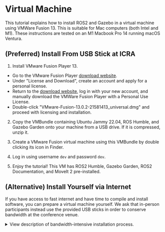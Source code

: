 # Virtual Machine
This tutorial explains how to install ROS2 and Gazebo in a virtual machine using
VMWare Fusion 13. This is suitable for Mac computers (both Intel and M1). These
instructions are tested on an M1 Macbook Pro 14 running macOS Ventura.

## (Preferred) Install From USB Stick at ICRA
1. Install VMware Fusion Player 13.
- Go to the VMware Fusion Player [download
  website](https://customerconnect.vmware.com/evalcenter?p=fusion-player-personal-13).
- Under "License and Download", create an account and apply for a personal
  license.
- Return to the [download
  website](https://customerconnect.vmware.com/evalcenter?p=fusion-player-personal-13),
  log in with your new account, and manually download the VMWare Fusion Player
  with a Personal Use License.
- Double-click "VMware-Fusion-13.0.2-21581413_universal.dmg" and proceed with
  licensing and installation.

2. Copy the VMBundle containing Ubuntu Jammy 22.04, ROS Humble, and Gazebo
   Garden onto your machine from a USB drive. If it is compressed, unzip it.

3. Create a VMware Fusion virtual machine using this VMBundle by double clicking
   its icon in Finder.

4. Log in using username `dev` and password `dev`.

5. Enjoy the tutorial! This VM has ROS2 Humble, Gazebo Garden, ROS2
   Documentation, and MoveIt 2 pre-installed.

## (Alternative) Install Yourself via Internet
If you have access to fast internet and have time to compile and install
software, you can prepare a virtual machine yourself. We ask that in-person
participants instead use the provided USB sticks in order to conserve bandwidth
at the conference venue.
<details>
  <summary>View description of bandwidth-intensive installation process.</summary>
  
1. Install VMWare Fusion Player 13.
- Go to the [download
  website](https://customerconnect.vmware.com/evalcenter?p=fusion-player-personal-13).
- Under "License and Download", create an account and apply for a personal
  license.
- Return to the [download
  website](https://customerconnect.vmware.com/evalcenter?p=fusion-player-personal-13),
  log in with your new account, and manually download the VMWare Fusion Player
  with a Personal Use License.
- Double-click "VMware-Fusion-13.0.2-21581413_universal.dmg" and proceed with
  licensing and installation.
2. Install Ubuntu, ROS2, and Gazebo in a VM.
- Install Ubuntu ARM64 Server from an officially downloaded ISO.
- Select 15GB for "/" drive.
- Follow the instructions
  [here](https://dev.to/daud99/installing-ubuntu-using-vmware-fusion-tech-preview-on-mac-m1-silicon-4b0e)
  to install ubuntu-desktop in the Ubuntu server environment.
- Complete the `RUN` commands from the [tutorial
  Dockerfile](../docker/icra2023_tutorial/Dockerfile) to install ROS2 Humble,
  Gazebo Garden, and many important libraries and documentation sources. Some
  modification may be necessary to suit an interactive workflow.
</details>